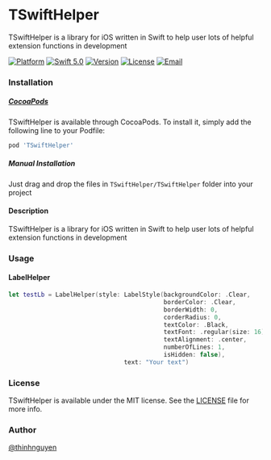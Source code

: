 # TSwiftHelper
TSwiftHelper is a library for iOS written in Swift to help user lots of helpful extension functions in development

[![Platform](https://img.shields.io/cocoapods/p/TSwiftHelper)](https://cocoapods.org/pods/TSwiftHelper)
[![Swift 5.0](https://img.shields.io/badge/Swift-5.0-brightgreen)](https://developer.apple.com/swift/)
[![Version](https://img.shields.io/badge/pod-1.1.6-informational)](https://cocoapods.org/?q=TSwiftHelper)
[![License](http://img.shields.io/badge/license-MIT-blue)](https://github.com/fanta1ty/TSwiftHelper/blob/master/LICENSE)
[![Email](https://img.shields.io/badge/contact-@thinhnguyen12389@gmail.com-blue)](thinhnguyen12389@gmail.com)

### Installation

##### [CocoaPods](http://cocoapods.org)

TSwiftHelper is available through CocoaPods. To install it, simply add the following line to your Podfile:
```ruby
pod 'TSwiftHelper'
```
##### Manual Installation

Just drag and drop the files in `TSwiftHelper/TSwiftHelper` folder into your project

####  Description
TSwiftHelper is a library for iOS written in Swift to help user lots of helpful extension functions in development

### Usage
#### LabelHelper
```swift
let testLb = LabelHelper(style: LabelStyle(backgroundColor: .Clear, 
                                           borderColor: .Clear, 
                                           borderWidth: 0, 
                                           corderRadius: 0, 
                                           textColor: .Black, 
                                           textFont: .regular(size: 16), 
                                           textAlignment: .center, 
                                           numberOfLines: 1, 
                                           isHidden: false), 
                                text: "Your text")
```

### License

TSwiftHelper is available under the MIT license. See the [LICENSE](https://github.com/fanta1ty/TSwiftHelper/blob/master/LICENSE) file for more info. 

### Author

[@thinhnguyen](https://github.com/fanta1ty)
